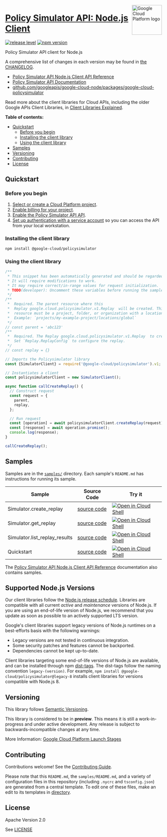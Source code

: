 [//]: # "This README.md file is auto-generated, all changes to this file will be lost."
[//]: # "To regenerate it, use `python -m synthtool`."
<img src="https://avatars2.githubusercontent.com/u/2810941?v=3&s=96" alt="Google Cloud Platform logo" title="Google Cloud Platform" align="right" height="96" width="96"/>

# [Policy Simulator API: Node.js Client](https://github.com/googleapis/google-cloud-node/tree/main/packages/google-cloud-policysimulator)

[![release level](https://img.shields.io/badge/release%20level-preview-yellow.svg?style=flat)](https://cloud.google.com/terms/launch-stages)
[![npm version](https://img.shields.io/npm/v/@google-cloud/policysimulator.svg)](https://www.npmjs.org/package/@google-cloud/policysimulator)




Policy Simulator API client for Node.js


A comprehensive list of changes in each version may be found in
[the CHANGELOG](https://github.com/googleapis/google-cloud-node/tree/main/packages/google-cloud-policysimulator/CHANGELOG.md).

* [Policy Simulator API Node.js Client API Reference][client-docs]
* [Policy Simulator API Documentation][product-docs]
* [github.com/googleapis/google-cloud-node/packages/google-cloud-policysimulator](https://github.com/googleapis/google-cloud-node/tree/main/packages/google-cloud-policysimulator)

Read more about the client libraries for Cloud APIs, including the older
Google APIs Client Libraries, in [Client Libraries Explained][explained].

[explained]: https://cloud.google.com/apis/docs/client-libraries-explained

**Table of contents:**


* [Quickstart](#quickstart)
  * [Before you begin](#before-you-begin)
  * [Installing the client library](#installing-the-client-library)
  * [Using the client library](#using-the-client-library)
* [Samples](#samples)
* [Versioning](#versioning)
* [Contributing](#contributing)
* [License](#license)

## Quickstart

### Before you begin

1.  [Select or create a Cloud Platform project][projects].
1.  [Enable billing for your project][billing].
1.  [Enable the Policy Simulator API API][enable_api].
1.  [Set up authentication with a service account][auth] so you can access the
    API from your local workstation.

### Installing the client library

```bash
npm install @google-cloud/policysimulator
```


### Using the client library

```javascript
/**
 * This snippet has been automatically generated and should be regarded as a code template only.
 * It will require modifications to work.
 * It may require correct/in-range values for request initialization.
 * TODO(developer): Uncomment these variables before running the sample.
 */
/**
 *  Required. The parent resource where this
 *  Replay google.cloud.policysimulator.v1.Replay  will be created. This
 *  resource must be a project, folder, or organization with a location.
 *  Example: `projects/my-example-project/locations/global`
 */
// const parent = 'abc123'
/**
 *  Required. The Replay google.cloud.policysimulator.v1.Replay  to create.
 *  Set `Replay.ReplayConfig` to configure the replay.
 */
// const replay = {}

// Imports the Policysimulator library
const {SimulatorClient} = require('@google-cloud/policysimulator').v1;

// Instantiates a client
const policysimulatorClient = new SimulatorClient();

async function callCreateReplay() {
  // Construct request
  const request = {
    parent,
    replay,
  };

  // Run request
  const [operation] = await policysimulatorClient.createReplay(request);
  const [response] = await operation.promise();
  console.log(response);
}

callCreateReplay();

```



## Samples

Samples are in the [`samples/`](https://github.com/googleapis/google-cloud-node/tree/main/packages/google-cloud-policysimulator/samples) directory. Each sample's `README.md` has instructions for running its sample.

| Sample                      | Source Code                       | Try it |
| --------------------------- | --------------------------------- | ------ |
| Simulator.create_replay | [source code](https://github.com/googleapis/google-cloud-node/blob/main/packages/google-cloud-policysimulator/samples/generated/v1/simulator.create_replay.js) | [![Open in Cloud Shell][shell_img]](https://console.cloud.google.com/cloudshell/open?git_repo=https://github.com/googleapis/google-cloud-node&page=editor&open_in_editor=packages/google-cloud-policysimulator/samples/generated/v1/simulator.create_replay.js,packages/google-cloud-policysimulator/samples/README.md) |
| Simulator.get_replay | [source code](https://github.com/googleapis/google-cloud-node/blob/main/packages/google-cloud-policysimulator/samples/generated/v1/simulator.get_replay.js) | [![Open in Cloud Shell][shell_img]](https://console.cloud.google.com/cloudshell/open?git_repo=https://github.com/googleapis/google-cloud-node&page=editor&open_in_editor=packages/google-cloud-policysimulator/samples/generated/v1/simulator.get_replay.js,packages/google-cloud-policysimulator/samples/README.md) |
| Simulator.list_replay_results | [source code](https://github.com/googleapis/google-cloud-node/blob/main/packages/google-cloud-policysimulator/samples/generated/v1/simulator.list_replay_results.js) | [![Open in Cloud Shell][shell_img]](https://console.cloud.google.com/cloudshell/open?git_repo=https://github.com/googleapis/google-cloud-node&page=editor&open_in_editor=packages/google-cloud-policysimulator/samples/generated/v1/simulator.list_replay_results.js,packages/google-cloud-policysimulator/samples/README.md) |
| Quickstart | [source code](https://github.com/googleapis/google-cloud-node/blob/main/packages/google-cloud-policysimulator/samples/quickstart.js) | [![Open in Cloud Shell][shell_img]](https://console.cloud.google.com/cloudshell/open?git_repo=https://github.com/googleapis/google-cloud-node&page=editor&open_in_editor=packages/google-cloud-policysimulator/samples/quickstart.js,packages/google-cloud-policysimulator/samples/README.md) |



The [Policy Simulator API Node.js Client API Reference][client-docs] documentation
also contains samples.

## Supported Node.js Versions

Our client libraries follow the [Node.js release schedule](https://github.com/nodejs/release#release-schedule).
Libraries are compatible with all current _active_ and _maintenance_ versions of
Node.js.
If you are using an end-of-life version of Node.js, we recommend that you update
as soon as possible to an actively supported LTS version.

Google's client libraries support legacy versions of Node.js runtimes on a
best-efforts basis with the following warnings:

* Legacy versions are not tested in continuous integration.
* Some security patches and features cannot be backported.
* Dependencies cannot be kept up-to-date.

Client libraries targeting some end-of-life versions of Node.js are available, and
can be installed through npm [dist-tags](https://docs.npmjs.com/cli/dist-tag).
The dist-tags follow the naming convention `legacy-(version)`.
For example, `npm install @google-cloud/policysimulator@legacy-8` installs client libraries
for versions compatible with Node.js 8.

## Versioning

This library follows [Semantic Versioning](http://semver.org/).







This library is considered to be in **preview**. This means it is still a
work-in-progress and under active development. Any release is subject to
backwards-incompatible changes at any time.


More Information: [Google Cloud Platform Launch Stages][launch_stages]

[launch_stages]: https://cloud.google.com/terms/launch-stages

## Contributing

Contributions welcome! See the [Contributing Guide](https://github.com/googleapis/google-cloud-node/blob/main/CONTRIBUTING.md).

Please note that this `README.md`, the `samples/README.md`,
and a variety of configuration files in this repository (including `.nycrc` and `tsconfig.json`)
are generated from a central template. To edit one of these files, make an edit
to its templates in
[directory](https://github.com/googleapis/synthtool).

## License

Apache Version 2.0

See [LICENSE](https://github.com/googleapis/google-cloud-node/blob/main/LICENSE)

[client-docs]: https://cloud.google.com/nodejs/docs/reference/policysimulator/latest
[product-docs]: https://cloud.google.com/policy-intelligence/docs/iam-simulator-overview
[shell_img]: https://gstatic.com/cloudssh/images/open-btn.png
[projects]: https://console.cloud.google.com/project
[billing]: https://support.google.com/cloud/answer/6293499#enable-billing
[enable_api]: https://console.cloud.google.com/flows/enableapi?apiid=policysimulator.googleapis.com
[auth]: https://cloud.google.com/docs/authentication/getting-started
